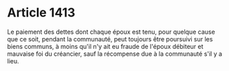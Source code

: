 # Article 1413

Le paiement des dettes dont chaque époux est tenu, pour quelque cause que ce soit, pendant la communauté, peut toujours être poursuivi sur les biens communs, à moins qu'il n'y ait eu fraude de l'époux débiteur et mauvaise foi du créancier, sauf la récompense due à la communauté s'il y a lieu.